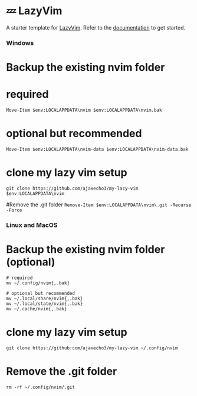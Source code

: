 # 💤 LazyVim

A starter template for [LazyVim](https://github.com/LazyVim/LazyVim).
Refer to the [documentation](https://lazyvim.github.io/installation) to get started.

### Windows

# Backup the existing nvim folder
# required
`Move-Item $env:LOCALAPPDATA\nvim $env:LOCALAPPDATA\nvim.bak `

# optional but recommended
`Move-Item $env:LOCALAPPDATA\nvim-data $env:LOCALAPPDATA\nvim-data.bak`

# clone my lazy vim setup
`git clone https://github.com/ajaxecho3/my-lazy-vim $env:LOCALAPPDATA\nvim `


#Remove the .git folder
`Remove-Item $env:LOCALAPPDATA\nvim\.git -Recurse -Force`

### Linux and MacOS

# Backup the existing nvim folder (optional)

``` 
# required
mv ~/.config/nvim{,.bak}

# optional but recommended
mv ~/.local/share/nvim{,.bak}
mv ~/.local/state/nvim{,.bak}
mv ~/.cache/nvim{,.bak} 
```

# clone my lazy vim setup
` git clone https://github:com/ajaxecho3/my-lazy-vim ~/.config/nvim `

# Remove the .git folder
`
rm -rf ~/.config/nvim/.git `
